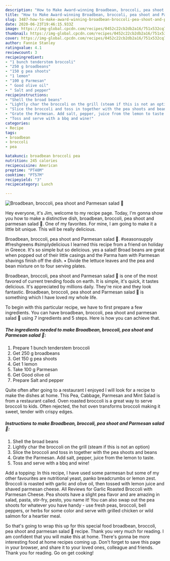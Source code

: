 ```yaml
---
description: "How to Make Award-winning Broadbean, broccoli, pea shoot and Parmesan salad 🥗"
title: "How to Make Award-winning Broadbean, broccoli, pea shoot and Parmesan salad 🥗"
slug: 3487-how-to-make-award-winning-broadbean-broccoli-pea-shoot-and-parmesan-salad
date: 2020-06-23T19:46:15.933Z
image: https://img-global.cpcdn.com/recipes/0452c22cb2db2a16/751x532cq70/broadbean-broccoli-pea-shoot-and-parmesan-salad-🥗-recipe-main-photo.jpg
thumbnail: https://img-global.cpcdn.com/recipes/0452c22cb2db2a16/751x532cq70/broadbean-broccoli-pea-shoot-and-parmesan-salad-🥗-recipe-main-photo.jpg
cover: https://img-global.cpcdn.com/recipes/0452c22cb2db2a16/751x532cq70/broadbean-broccoli-pea-shoot-and-parmesan-salad-🥗-recipe-main-photo.jpg
author: Fannie Stanley
ratingvalue: 4.1
reviewcount: 3
recipeingredient:
- "1 bunch tenderstem broccoli"
- "250 g broadbeans"
- "150 g pea shoots"
- "1 lemon"
- "100 g Parmesan"
- " Good olive oil"
- " Salt and pepper"
recipeinstructions:
- "Shell the broad beans"
- "Lightly char the broccoli on the grill (steam if this is not an option)"
- "Slice the broccoli and toss in together with the pea shoots and beans"
- "Grate the Parmesan. Add salt, pepper, juice from the lemon to taste."
- "Toss and serve with a bbq and wine!"
categories:
- Recipe
tags:
- broadbean
- broccoli
- pea

katakunci: broadbean broccoli pea 
nutrition: 245 calories
recipecuisine: American
preptime: "PT40M"
cooktime: "PT57M"
recipeyield: "3"
recipecategory: Lunch

---
```



![Broadbean, broccoli, pea shoot and Parmesan salad 🥗](https://img-global.cpcdn.com/recipes/0452c22cb2db2a16/751x532cq70/broadbean-broccoli-pea-shoot-and-parmesan-salad-🥗-recipe-main-photo.jpg)

Hey everyone, it's Jim, welcome to my recipe page. Today, I'm gonna show you how to make a distinctive dish, broadbean, broccoli, pea shoot and parmesan salad 🥗. One of my favorites. For mine, I am going to make it a little bit unique. This will be really delicious.

Broadbean, broccoli, pea shoot and Parmesan salad 🥗. #seasonsupply #freshgreens #simplydelicious I learned this recipe from a friend on holiday in Greece. It&#39;s so simple but so delicious. yes a salad! Broad beans are great when popped out of their little casings and the Parma ham with Parmesan shavings finish off the dish. • Divide the lettuce leaves and the pea and bean mixture on to four serving plates.

Broadbean, broccoli, pea shoot and Parmesan salad 🥗 is one of the most favored of current trending foods on earth. It is simple, it's quick, it tastes delicious. It's appreciated by millions daily. They're nice and they look fantastic. Broadbean, broccoli, pea shoot and Parmesan salad 🥗 is something which I have loved my whole life.


To begin with this particular recipe, we have to first prepare a few ingredients. You can have broadbean, broccoli, pea shoot and parmesan salad 🥗 using 7 ingredients and 5 steps. Here is how you can achieve that.

<!--inarticleads1-->

##### The ingredients needed to make Broadbean, broccoli, pea shoot and Parmesan salad 🥗:

1. Prepare 1 bunch tenderstem broccoli
1. Get 250 g broadbeans
1. Get 150 g pea shoots
1. Get 1 lemon
1. Take 100 g Parmesan
1. Get  Good olive oil
1. Prepare  Salt and pepper


Quite often after going to a restaurant I enjoyed I will look for a recipe to make the dishes at home. This Pea, Cabbage, Parmesan and Mint Salad is from a restaurant called. Oven roasted broccoli is a great way to serve broccoli to kids. Often rejected, the hot oven transforms broccoli making it sweet, tender with crispy edges. 

<!--inarticleads2-->

##### Instructions to make Broadbean, broccoli, pea shoot and Parmesan salad 🥗:

1. Shell the broad beans
1. Lightly char the broccoli on the grill (steam if this is not an option)
1. Slice the broccoli and toss in together with the pea shoots and beans
1. Grate the Parmesan. Add salt, pepper, juice from the lemon to taste.
1. Toss and serve with a bbq and wine!


Add a topping: In this recipe, I have used some parmesan but some of my other favourites are nutritional yeast, panko breadcrumbs or lemon zest. Broccoli is roasted with garlic and olive oil, then tossed with lemon juice and shaved parmesan cheese. All Reviews for Garlic Roasted Broccoli with Parmesan Cheese. Pea shoots have a slight pea flavor and are amazing in salad, pasta, stir-fry, pesto, you name it! You can also swap out the pea shoots for whatever you have handy - use fresh peas, broccoli, bell peppers, or herbs for some color and serve with grilled chicken or wild salmon for a heartier meal. 

So that's going to wrap this up for this special food broadbean, broccoli, pea shoot and parmesan salad 🥗 recipe. Thank you very much for reading. I am confident that you will make this at home. There's gonna be more interesting food at home recipes coming up. Don't forget to save this page in your browser, and share it to your loved ones, colleague and friends. Thank you for reading. Go on get cooking!
